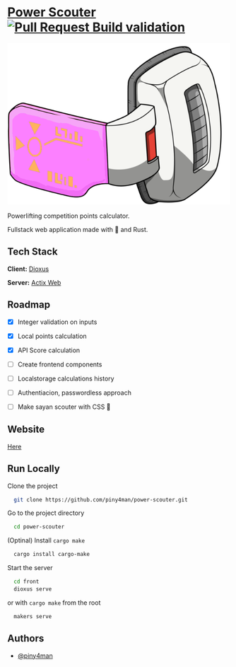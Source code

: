 
# [Power Scouter](https://power-scouter.shuttleapp.rs/) [![Pull Request Build validation](https://github.com/piny4man/power-scouter/actions/workflows/pull-request.yml/badge.svg)](https://github.com/piny4man/power-scouter/actions/workflows/pull-request.yml)
![Scouter](https://github.com/piny4man/power-scouter/blob/main/static/assets/images/scouter.png)

Powerlifting competition points calculator.

Fullstack web application made with 🧡 and Rust.




## Tech Stack

**Client:** [Dioxus](https://dioxuslabs.com/)

**Server:** [Actix Web](https://actix.rs/)


## Roadmap
- [x]  Integer validation on inputs
- [x]  Local points calculation
- [x]  API Score calculation
- [ ]  Create frontend components
- [ ]  Localstorage calculations history
- [ ]  Authentiacion, passwordless approach
- [ ]  Make sayan scouter with CSS 🤞


## Website

[Here](https://power-scouter.shuttleapp.rs)


## Run Locally

Clone the project

```bash
  git clone https://github.com/piny4man/power-scouter.git
```

Go to the project directory

```bash
  cd power-scouter
```

(Optinal) Install `cargo make`

```bash
  cargo install cargo-make
```

Start the server

```bash
  cd front
  dioxus serve
```
or with `cargo make` from the root
```bash
  makers serve
```


## Authors

- [@piny4man](https://github.com/piny4man)

